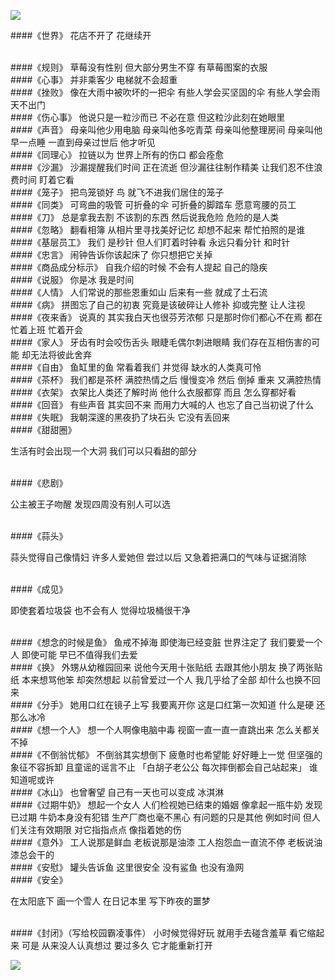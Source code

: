 ![](https://upload-images.jianshu.io/upload_images/6943526-0d7432cad4da08ee.jpg?imageMogr2/auto-orient/strip%7CimageView2/2/w/1240)




####《世界》
花店不开了
花继续开

<br/>
####《规则》
草莓没有性别 
但大部分男生不穿 
有草莓图案的衣服

<br/>
####《心事》
并非乘客少 
电梯就不会超重

<br/>
####《挫败》
像在大雨中被吹坏的一把伞 
有些人学会买坚固的伞 
有些人学会雨天不出门

<br/>
####《伤心事》
他说只是一粒沙而已 
不必在意 
但这粒沙此刻在她眼里

<br/>
####《声音》
母亲叫他少用电脑 
母亲叫他多吃青菜 
母亲叫他整理房间 
母亲叫他早一点睡
一直到母亲过世后 
他才听见

<br/>
####《同理心》
拉链以为 
世界上所有的伤口 
都会痊愈

<br/>
####《沙漏》
沙漏提醒我们时间 
正在流逝 
但沙漏往往制作精美 
让我们忍不住浪费时间 
盯着它看

<br/>
####《笼子》
把鸟笼锁好 
鸟 
就飞不进我们居住的笼子

<br/>
####《同类》
可弯曲的吸管 
可折叠的伞 
可折叠的脚踏车 
愿意弯腰的员工


<br/>
####《刀》
总是拿我去割 
不该割的东西 
然后说我危险 
危险的是人类


<br/>
####《忽略》
翻看相簿 
从相片里寻找美好记忆 
却想不起来 
帮忙拍照的是谁


<br/>
####《基层员工》
我们 
是秒针 
但人们盯着时钟看 
永远只看分针 
和时针


<br/>
####《忠言》
闹钟告诉你该起床了 
你只想把它关掉


<br/>
####《商品成分标示》
自我介绍的时候 
不会有人提起 
自己的隐疾

<br/>
####《说服》
你是冰 
我是时间


<br/>
####《人情》
人们常说的那些恩重如山 
后来有一些 
就成了土石流


<br/>
####《病》
拼图忘了自己的初衷 
究竟是该破碎让人修补
抑或完整 
让人注视


<br/>
####《夜来香》
说真的 
其实我白天也很芬芳浓郁 
只是那时你们都心不在焉
都在忙着上班 
忙着开会


<br/>
####《家人》
牙齿有时会咬伤舌头 
眼睫毛偶尔刺进眼睛 
我们存在互相伤害的可能 
却无法将彼此舍弃


<br/>
####《自由》
鱼缸里的鱼 
常看着我们 
并觉得 
缺水的人类真可怜


<br/>
####《茶杯》
我们都是茶杯 
满腔热情之后 
慢慢变冷
然后 
倒掉 
重来 
又满腔热情


<br/>
####《衣架》
衣架比人类还了解时尚 
他什么衣服都穿 
而且 
怎么穿都好看


<br/>
####《回音》
有些声音 
其实回不来 
而用力大喊的人 
也忘了自己当初说了什么


<br/>
####《失眠》
我朝深邃的黑夜扔了块石头 
它没有丢回来

<br/>
####《甜甜圈》

生活有时会出现一个大洞
我们可以只看甜的部分



<br/>
####《悲剧》

公主被王子吻醒
发现四周没有别人可以选

<br/>
####《蒜头》

蒜头觉得自己像情妇
许多人爱她但
尝过以后
又急着把满口的气味与证据消除

<br/>
####《成见》

即使套着垃圾袋
也不会有人
觉得垃圾桶很干净

<br/>
####《想念的时候是鱼》
鱼戒不掉海
即使海已经变脏
世界注定了
我们要爱一个人
即使可能
早已不值得我们去爱

<br/>
####《换》
外甥从幼稚园回来
说他今天用十张贴纸
去跟其他小朋友
换了两张贴纸
本来想骂他笨
却突然想起
以前曾爱过一个人
我几乎给了全部
却什么也换不回来

<br/>
####《分手》
她用口红在镜子上写
我要离开你
这是口红第一次知道
什么是硬
还那么冰冷



<br/>
####《想一个人》
想一个人啊像电脑中毒
视窗一直一直一直跳出来
怎么关都关不掉

<br/>
####《不倒翁忧郁》
不倒翁其实想倒下
疲惫时也希望能
好好睡上一觉
但坚强的象征不容拆卸
且童谣的谣言不止
「白胡子老公公
每次摔倒都会自己站起来」
谁知道呢或许

<br/>
####《冰山》
也曾奢望
自己有一天也可以变成
冰淇淋

<br/>
####《过期牛奶》
想起一个女人
人们检视她已结束的婚姻
像拿起一瓶牛奶
发现已过期
牛奶本身没有犯错
生产厂商也毫不黑心
有问题的只是其他
例如时间
但人们关注有效期限
对它指指点点
像指着她的伤

<br/>
####《意外》
工人说那是鲜血
老板说那是油漆
工人抱怨血一直流不停
老板说油漆总会干的

<br/>
####《安慰》
罐头告诉鱼
这里很安全
没有鲨鱼
也没有渔网

<br/>
####《安全》

在太阳底下
画一个雪人
在日记本里
写下昨夜的噩梦

<br/>
####《封闭》（写给校园霸凌事件）
小时候觉得好玩
就用手去碰含羞草
看它缩起来
可是 从来没人认真想过
要过多久
它才能重新打开

![](https://upload-images.jianshu.io/upload_images/6943526-a15b14822c7f3f5f.gif?imageMogr2/auto-orient/strip)

